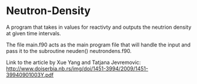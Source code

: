 # Neutron-Density
A program that takes in values for reactivty and outputs the neutrion density at given time intervals.

The file main.f90 acts as the main program file that will handle the input and pass it to the subroutine neuden() 
neutrondens.f90.

Link to the article by Xue Yang and Tatjana Jevremovic:
http://www.doiserbia.nb.rs/img/doi/1451-3994/2009/1451-39940901003Y.pdf
